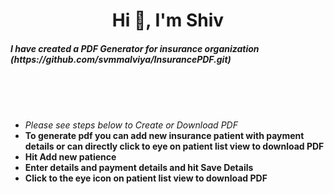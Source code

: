 <h1 align="center">Hi 👋, I'm Shiv</h1>
<h5> I have created a PDF Generator for insurance organization (https://github.com/svmmalviya/InsurancePDF.git)</h5>
  </br>
  </br>
  </br>

  
- *Please see steps below to Create or Download PDF*
- **To generate pdf you can add new insurance patient with payment details or can directly click to eye on patient list view to download PDF**
- **Hit Add new patience**
- **Enter details and payment details and hit Save Details**
- **Click to the eye icon on patient list view to download PDF**

